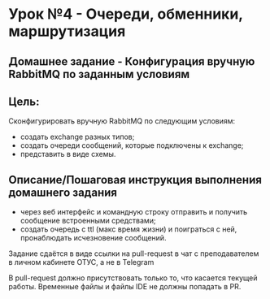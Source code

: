 # Урок №4 - Очереди, обменники, маршрутизация

## Домашнее задание - Конфигурация вручную RabbitMQ по заданным условиям

## Цель:
Сконфигурировать вручную RabbitMQ по следующим условиям:
- создать exchange разных типов;
- создать очереди сообщений, которые подключены к exchange;
- представить в виде схемы.

## Описание/Пошаговая инструкция выполнения домашнего задания
- через веб интерфейс и командную строку отправить и получить сообщение встроенными средствами;
- создать очередь с ttl (макс время жизни) и поиграться с ней, пронаблюдать исчезновение сообщений.

Задание сдаётся в виде ссылки на pull-request в чат с преподавателем в личном кабинете ОТУС, а не в Telegram

В pull-request должно присутствовать только то, что касается текущей работы.
Временные файлы и файлы IDE не должны попадать в PR.
